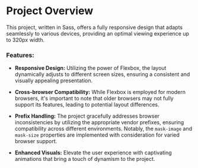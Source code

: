 # Project Overview

This project, written in Sass, offers a fully responsive design that adapts seamlessly to various devices, providing an optimal viewing experience up to 320px width.

### Features:

- **Responsive Design:** Utilizing the power of Flexbox, the layout dynamically adjusts to different screen sizes, ensuring a consistent and visually appealing presentation.

- **Cross-browser Compatibility:** While Flexbox is employed for modern browsers, it's important to note that older browsers may not fully support its features, leading to potential layout differences.

- **Prefix Handling:** The project gracefully addresses browser inconsistencies by utilizing the appropriate vendor prefixes, ensuring compatibility across different environments. Notably, the `mask-image` and `mask-size` properties are implemented with consideration for varied browser support.

- **Enhanced Visuals:** Elevate the user experience with captivating animations that bring a touch of dynamism to the project.

